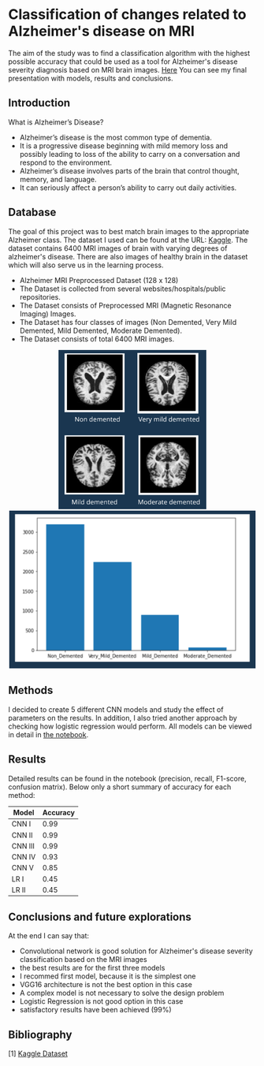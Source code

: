 # Classification of changes related to Alzheimer's disease on MRI

The aim of the study was to find a classification algorithm with the highest possible accuracy that could be used as a tool for Alzheimer's disease severity diagnosis based on MRI brain images.
[Here](https://prezi.com/p/edit/xbrdddcwg2yu/) You can see my final presentation with models, results and conclusions. 

## Introduction 
What is Alzheimer’s Disease?
* Alzheimer’s disease is the most common type of dementia.
* It is a progressive disease beginning with mild memory loss and possibly leading to loss of the ability to carry on a conversation and respond to the environment.
* Alzheimer’s disease involves parts of the brain that control thought, memory, and language.
* It can seriously affect a person’s ability to carry out daily activities.


## Database

The goal of this project was to best match brain images to the appropriate Alzheimer class. The dataset I used can be found at the URL: [Kaggle](https://www.kaggle.com/datasets/sachinkumar413/alzheimer-mri-dataset). The dataset contains 6400 MRI images of brain with varying degrees of alzheimer's disease. There are also images of healthy brain in the dataset which will also serve us in the learning process.

* Alzheimer MRI Preprocessed Dataset (128 x 128)
* The Dataset is collected from several websites/hospitals/public repositories.
* The Dataset consists of Preprocessed MRI (Magnetic Resonance Imaging) Images.
* The Dataset has four classes of images (Non Demented, Very Mild Demented, Mild Demented, Moderate Demented).
* The Dataset consists of total 6400 MRI images.

<div style="text-align:center">
    <p float='left'>
        <img src ="../docks/Alzheimer's%20classification/MRI_images.PNG" width="300"/>
        <img src ="../docks/Alzheimer's%20classification/MRI_dataset.PNG" width="500"/>
    </p>
</div>


## Methods

I decided to create 5 different CNN models and study the effect of parameters on the results. In addition, I also tried another approach by checking how logistic regression would perform. All models can be viewed in detail in [the notebook](https://github.com/Swedeling/Portfolio/blob/main/Alzheimer's%20classification/Alzheimer's%20classification.ipynb). 

## Results
Detailed results can be found in the notebook (precision, recall, F1-score, confusion matrix). Below only a short summary of accuracy for each method: 

| Model  | Accuracy |
| ------------- | ------------- |
| CNN I  | 0.99 |
| CNN II  | 0.99  |
| CNN III  | 0.99  |
| CNN IV  | 0.93  |
| CNN V  | 0.85  |
| LR I  | 0.45 |
| LR II  | 0.45  |

## Conclusions and future explorations 
At the end I can say that:
* Convolutional network is good solution for Alzheimer's disease severity classification based on the MRI images
* the best results are for the first three models 
* I recommed first model, because it is the simplest one
* VGG16 architecture is not the best option in this case
* A complex model is not necessary to solve the design problem 
* Logistic Regression is not good option in this case
* satisfactory results have been achieved (99%)


## Bibliography

[1] [Kaggle Dataset](https://www.kaggle.com/datasets/sachinkumar413/alzheimer-mri-dataset)